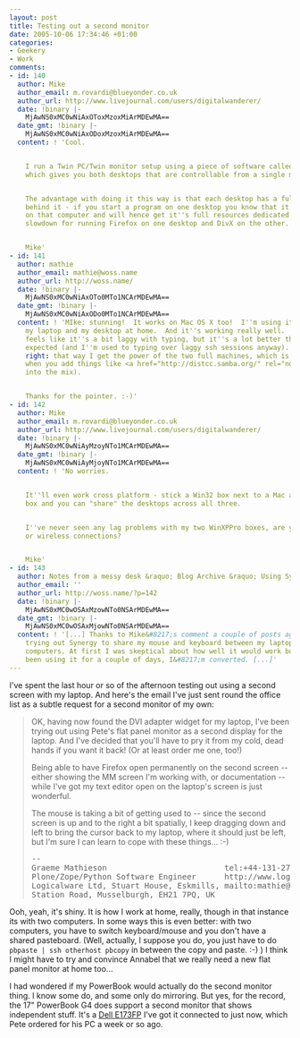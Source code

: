 ```yaml
---
layout: post
title: Testing out a second monitor
date: 2005-10-06 17:34:46 +01:00
categories:
- Geekery
- Work
comments:
- id: 140
  author: Mike
  author_email: m.rovardi@blueyonder.co.uk
  author_url: http://www.livejournal.com/users/digitalwanderer/
  date: !binary |-
    MjAwNS0xMC0wNiAxOToxMzoxMiArMDEwMA==
  date_gmt: !binary |-
    MjAwNS0xMC0wNiAxODoxMzoxMiArMDEwMA==
  content: ! 'Cool.


    I run a Twin PC/Twin monitor setup using a piece of software called Synergy (http://sourceforge.net/projects/synergy2),
    which gives you both desktops that are controllable from a single mouse and keyboard.


    The advantage with doing it this way is that each desktop has a full PC''s resources
    behind it - if you start a program on one desktop you know that it''ll be run
    on that computer and will hence get it''s full resources dedicated to it.  No
    slowdown for running Firefox on one desktop and DivX on the other...


    Mike'
- id: 141
  author: mathie
  author_email: mathie@woss.name
  author_url: http://woss.name/
  date: !binary |-
    MjAwNS0xMC0wNiAxOTo0MTo1NCArMDEwMA==
  date_gmt: !binary |-
    MjAwNS0xMC0wNiAxODo0MTo1NCArMDEwMA==
  content: ! 'MIke: stunning!  It works on Mac OS X too!  I''m using it just now between
    my laptop and my desktop at home.  And it''s working really well.  Sometimes it
    feels like it''s a bit laggy with typing, but it''s a lot better than I''d have
    expected (and I''m used to typing over laggy ssh sessions anyway).  And you''re
    right: that way I get the power of the two full machines, which is nice (particularly
    when you add things like <a href="http://distcc.samba.org/" rel="nofollow">distcc</a>
    into the mix).


    Thanks for the pointer. :-)'
- id: 142
  author: Mike
  author_email: m.rovardi@blueyonder.co.uk
  author_url: http://www.livejournal.com/users/digitalwanderer/
  date: !binary |-
    MjAwNS0xMC0wNiAyMzoyNTo1MCArMDEwMA==
  date_gmt: !binary |-
    MjAwNS0xMC0wNiAyMjoyNTo1MCArMDEwMA==
  content: ! 'No worries.


    It''ll even work cross platform - stick a Win32 box next to a Mac and a Linux
    box and you can "share" the desktops across all three.


    I''ve never seen any lag problems with my two WinXPPro boxes, are you using wired
    or wireless connections?


    Mike'
- id: 143
  author: Notes from a messy desk &raquo; Blog Archive &raquo; Using Synergy
  author_email: ''
  author_url: http://woss.name/?p=142
  date: !binary |-
    MjAwNS0xMC0wOSAxMzowNTo0NSArMDEwMA==
  date_gmt: !binary |-
    MjAwNS0xMC0wOSAxMjowNTo0NSArMDEwMA==
  content: ! '[...] Thanks to Mike&#8217;s comment a couple of posts ago, I have been
    trying out Synergy to share my mouse and keyboard between my laptop and desktop
    computers. At first I was skeptical about how well it would work but, having now
    been using it for a couple of days, I&#8217;m converted. [...]'
---
```

I've spent the last hour or so of the afternoon testing out using a second screen with my laptop.  And here's the email I've just sent round the office list as a subtle request for a second monitor of my own:

<blockquote>OK, having now found the DVI adapter widget for my laptop, I've been trying out using Pete's flat panel monitor as a second display for the laptop.  And I've decided that you'll have to pry it from my cold, dead hands if you want it back!  (Or at least order me one, too!)

Being able to have Firefox open permanently on the second screen -- either showing the MM screen I'm working with, or documentation -- while I've got my text editor open on the laptop's screen is just wonderful.

The mouse is taking a bit of getting used to -- since the second screen is up and to the right a bit spatially, I keep dragging down and left to bring the cursor back to my laptop, where it should just be left, but I'm sure I can learn to cope with these things... :-)
<pre>--
Graeme Mathieson                         tel:+44-131-2735133
Plone/Zope/Python Software Engineer      http://www.logicalware.com/
Logicalware Ltd, Stuart House, Eskmills, mailto:mathie@logicalware.com
Station Road, Musselburgh, EH21 7PQ, UK</pre></blockquote>

Ooh, yeah, it's shiny.  It is how I work at home, really, though in that instance its with two computers.  In some ways this is even better: with two computers, you have to switch keyboard/mouse and you don't have a shared pasteboard.  (Well, actually, I suppose you do, you just have to do <code>pbpaste | ssh otherhost pbcopy</code> in between the copy and paste. :-) )  I think I might have to try and convince Annabel that we really need a new flat panel monitor at home too...

I had wondered if my PowerBook would actually do the second monitor thing.  I know some do, and some only do mirroring.  But yes, for the record, the 17" PowerBook G4 does support a second monitor that shows independent stuff.  It's a <a href="http://accessories.euro.dell.com/sna/ProductDetail.aspx?sku=35552&s=dhs&cat=snp&c=uk&l=en&cs=ukdhs1&category_id=2999">Dell E173FP</a> I've got it connected to just now, which Pete ordered for his PC a week or so ago.
